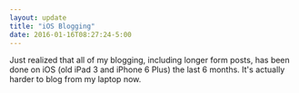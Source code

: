 ```yaml
---
layout: update
title: "iOS Blogging"
date: 2016-01-16T08:27:24-5:00
---
```


Just realized that all of my blogging, including longer form posts, has been done on iOS (old iPad 3 and iPhone 6 Plus) the last 6 months. It's actually harder to blog from my laptop now. 